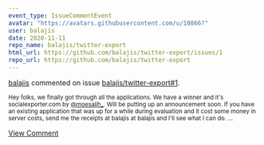 ```yaml
---
event_type: IssueCommentEvent
avatar: "https://avatars.githubusercontent.com/u/10866?"
user: balajis
date: 2020-11-11
repo_name: balajis/twitter-export
html_url: https://github.com/balajis/twitter-export/issues/1
repo_url: https://github.com/balajis/twitter-export
---
```


<a href='https://github.com/balajis' target='_blank'>balajis</a> commented on issue <a href='https://github.com/balajis/twitter-export/issues/1' target='_blank'>balajis/twitter-export#1</a>.

<small>Hey folks, we finally got through all the applications. We have a winner and it's socialexporter.com by [@moesalih_](url). Will be putting up an announcement soon. If you have an existing application that was up for a while during evaluation and it cost some money in server costs, send me the receipts at balajis at balajis and I'll see what I can do....</small>

<a href='https://github.com/balajis/twitter-export/issues/1' target='_blank'>View Comment</a>